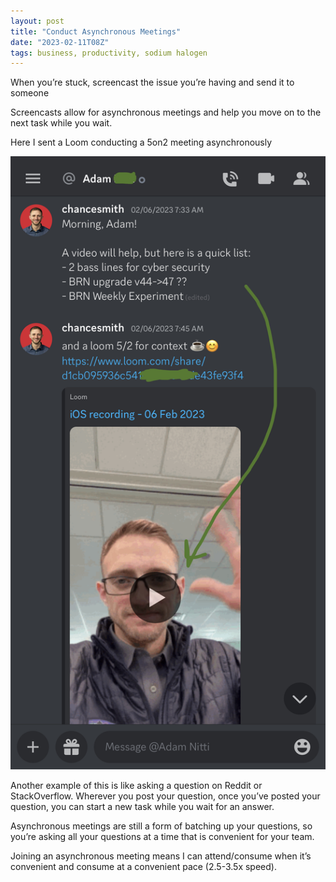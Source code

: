 ```yaml
---
layout: post
title: "Conduct Asynchronous Meetings"
date: "2023-02-11T08Z"
tags: business, productivity, sodium halogen
---
```


When you’re stuck, screencast the issue you’re having and send it to someone

Screencasts allow for asynchronous meetings and help you move on to the next task while you wait.

Here I sent a Loom conducting a 5on2 meeting asynchronously

![loom link in discord](./loom-link-in-discord.jpeg)

Another example of this is like asking a question on Reddit or StackOverflow. Wherever you post your question, once you’ve posted your question, you can start a new task while you wait for an answer.

Asynchronous meetings are still a form of batching up your questions, so you’re asking all your questions at a time that is convenient for your team.

Joining an asynchronous meeting means I can attend/consume when it’s convenient and consume at a convenient pace (2.5-3.5x speed).